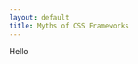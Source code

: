 ```yaml
---
layout: default
title: Myths of CSS Frameworks
---
```


<style>

	html {
		font-size: 125%;
		line-height: 1.5;
		font-family: Futura;
	}
	/*@import url(http://fonts.googleapis.com/css?family=Yanone+Kaffeesatz);
	@import url(http://fonts.googleapis.com/css?family=Droid+Serif:400,700,400italic);
	@import url(http://fonts.googleapis.com/css?family=Ubuntu+Mono:400,700,400italic);*/

	h1, h2, h3 {
	font-family: 'Yanone Kaffeesatz';
	font-weight: normal;

	}
	.remark-code, .remark-inline-code {
		font-family: 'Ubuntu Mono';
		line-height: 1.25;
	}

</style>

<script src="https://gnab.github.io/remark/downloads/remark-latest.min.js"></script>

<script>
var slideshow = remark.create({sourceUrl: 'README.md'})
</script>
<p>Hello
